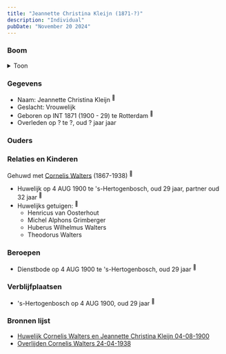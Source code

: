 ```yaml
---
title: "Jeannette Christina Kleijn (1871-?)"
description: "Individual"
pubDate: "November 20 2024"
---
```


### Boom
<details><summary>Toon</summary>

![test](https://www.plantuml.com/plantuml/svg/XP9DQm8n48Rl-HM37cmFmkfQTKNKAjhQWXMnxL6ocwcRcaqa4v55_E-D7wr2eRs5cJplF1FI8yUjssIAqKhgDRSyWvWdgwKr6oq6HXaBpd9DleNQiLGAX4JQHE7fZDdQvP1X5gEbKuaSMZGkNoExIaqK9u8T0u2-iGBjF9N9IYDHkvrngJiT2DcUiH9CZwE8iHDIU4AkDJg7C4Yj92SrXsU5ybCNW1ECWo288lX9AOxwmt0O-b6x3ubAxA7TYdcSBsBZdC9M1yQJELIQZGhSLA8WW39KerkO-IvQmRChZ5ORfHPSYqLY3L5ilAxdkz0zc9xr1iPgL9BWdIkVG1Uf6a1n68xkHlq_PAfrcBoyUPzw0qfKVaJhp19rR2X9_rUfrk1-EeDA53P_q_jlnNPhYq98lVI41ruVuB3uKNJaHSC0YaekKvUZKcRhPVVi_Ahbyla6EszqAR0UQk5_pXS0)
</details>

### Gegevens
- Naam: Jeannette Christina Kleijn <sup><a href="../s00130/" style="text-decoration:none" title="Huwelijk Cornelis Walters en Jeannette Christina Kleijn 04-08-1900">:link:</a></sup>
- Geslacht: Vrouwelijk
- Geboren op INT 1871 (1900 - 29) te Rotterdam <sup><a href="../s00130/" style="text-decoration:none" title="Huwelijk Cornelis Walters en Jeannette Christina Kleijn 04-08-1900">:link:</a></sup>
- Overleden op ? te ?, oud ? jaar jaar 

### Ouders

### Relaties en Kinderen

Gehuwd met [Cornelis Walters](../i00094/) (1867-1938) <sup><a href="../s00130/" style="text-decoration:none" title="Huwelijk Cornelis Walters en Jeannette Christina Kleijn 04-08-1900">:link:</a></sup>
- Huwelijk op 4 AUG 1900 te 's-Hertogenbosch, oud 29 jaar, partner oud 32 jaar <sup><a href="../s00130/" style="text-decoration:none" title="Huwelijk Cornelis Walters en Jeannette Christina Kleijn 04-08-1900">:link:</a></sup>
- Huwelijks getuigen:  <sup><a href="../s00130/" style="text-decoration:none" title="Huwelijk Cornelis Walters en Jeannette Christina Kleijn 04-08-1900">:link:</a></sup>
  - Henricus van Oosterhout
  - Michel Alphons Grimberger
  - Huberus Wilhelmus Walters
  - Theodorus Walters

### Beroepen
- Dienstbode op 4 AUG 1900 te 's-Hertogenbosch, oud 29 jaar <sup><a href="../s00130/" style="text-decoration:none" title="Huwelijk Cornelis Walters en Jeannette Christina Kleijn 04-08-1900">:link:</a></sup>

### Verblijfplaatsen
- 's-Hertogenbosch  op 4 AUG 1900, oud 29 jaar  <sup><a href="../s00130/" style="text-decoration:none" title="Huwelijk Cornelis Walters en Jeannette Christina Kleijn 04-08-1900">:link:</a></sup>

### Bronnen lijst
- [Huwelijk Cornelis Walters en Jeannette Christina Kleijn 04-08-1900](../s00130/)
- [Overlijden Cornelis Walters 24-04-1938](../s00135/)